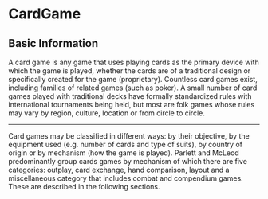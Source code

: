 # CardGame
<h2> Basic Information</h2>
<p>A card game is any game that uses playing cards as the primary device with which the game is played, whether the cards are of a traditional design or specifically created for the game (proprietary). Countless card games exist, including families of related games (such as poker). A small number of card games played with traditional decks have formally standardized rules with international tournaments being held, but most are folk games whose rules may vary by region, culture, location or from circle to circle.</p>
<hr>
<p>Card games may be classified in different ways: by their objective, by the equipment used (e.g. number of cards and type of suits), by country of origin or by mechanism (how the game is played). Parlett and McLeod predominantly group cards games by mechanism of which there are five categories: outplay, card exchange, hand comparison, layout and a miscellaneous category that includes combat and compendium games. These are described in the following sections.</p>
